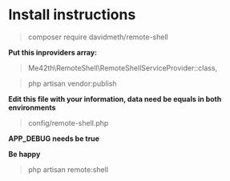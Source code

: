 # Install instructions

> composer require davidmeth/remote-shell

**Put this inproviders array:**
> Me42th\RemoteShell\RemoteShellServiceProvider::class,

> php artisan vendor:publish

**Edit this file with your information, data need be equals in both environments**
> config/remote-shell.php

**APP_DEBUG needs be true**

**Be happy**
> php artisan remote:shell
